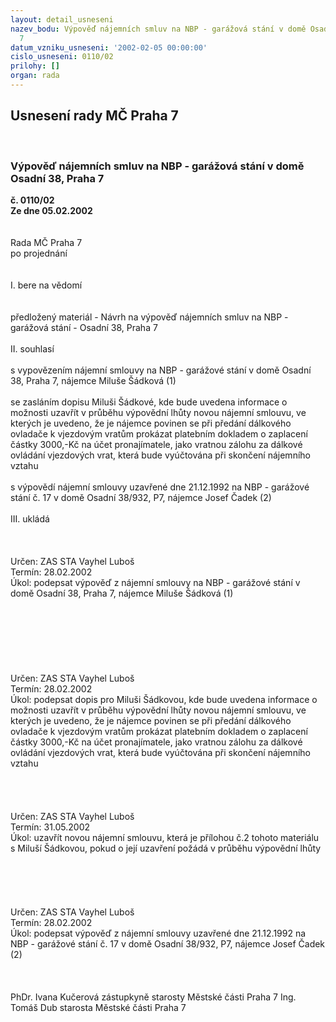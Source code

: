 ```yaml
---
layout: detail_usneseni
nazev_bodu: Výpověď nájemních smluv na NBP - garážová stání v domě Osadní 38, Praha
  7
datum_vzniku_usneseni: '2002-02-05 00:00:00'
cislo_usneseni: 0110/02
prilohy: []
organ: rada
---
```

<div id="ucUsn_pList" class="usn">
	<span><h2>Usnesení rady MČ Praha 7 </h2>
<br></span><div class="standBody">
<span><h3>Výpověď nájemních smluv na NBP - garážová stání v domě Osadní 38, Praha 7</h3></span><div class="center">
		<strong>č. 0110/02</strong><br>
	</div>
<div class="center">
		<strong>Ze dne 05.02.2002</strong><br><br>
	</div>
<br>Rada MČ Praha 7<br>po projednání<br><br><br>I.	bere na vědomí<br><br> <br>předložený materiál - Návrh na výpověď nájemních smluv na NBP - garážová stání - Osadní 38,   Praha 7<br><br>II.	souhlasí <br><br>s vypovězením nájemní smlouvy na NBP - garážové stání v domě Osadní 38, Praha 7, nájemce Miluše Šádková (1)<br><br>se zasláním dopisu Miluši Šádkové, kde bude uvedena informace o možnosti uzavřít v průběhu výpovědní lhůty novou nájemní smlouvu, ve kterých je uvedeno, že je nájemce povinen se  při předání dálkového ovladače k vjezdovým vratům prokázat platebním dokladem o zaplacení částky 3000,-Kč na účet pronajímatele, jako vratnou zálohu za dálkové ovládání vjezdových vrat, která bude vyúčtována při skončení nájemního vztahu<br><br>s výpovědí nájemní smlouvy uzavřené dne 21.12.1992 na NBP - garážové stání č. 17 v domě Osadní 38/932, P7, nájemce Josef Čadek (2)<br><br>III.	ukládá <br><br><br> <br>Určen:	ZAS STA Vayhel Luboš<br>Termín: 28.02.2002<br>Úkol:	podepsat výpověď z nájemní smlouvy na NBP - garážové stání v domě Osadní 38, Praha 7, nájemce Miluše Šádková (1)<br> <br><br><br><br><br><br> <br>Určen:	ZAS STA Vayhel Luboš<br>Termín: 28.02.2002<br>Úkol:	podepsat dopis pro Miluši Šádkovou, kde bude uvedena informace o možnosti uzavřít v průběhu výpovědní lhůty novou nájemní smlouvu, ve kterých je uvedeno, že je nájemce povinen se  při předání dálkového ovladače k vjezdovým vratům prokázat platebním dokladem o zaplacení částky 3000,-Kč na účet pronajímatele, jako vratnou zálohu za dálkové ovládání vjezdových vrat, která bude vyúčtována při skončení nájemního vztahu<br> <br><br><br> <br>Určen:	ZAS STA Vayhel Luboš<br>Termín: 31.05.2002<br>Úkol:	uzavřít novou nájemní smlouvu, která je přílohou č.2 tohoto materiálu s Miluší Šádkovou, pokud o její uzavření požádá v průběhu výpovědní lhůty<br> <br><br> <br><br> <br>Určen:	ZAS STA Vayhel Luboš<br>Termín: 28.02.2002<br>Úkol:	podepsat výpověď z nájemní smlouvy uzavřené dne 21.12.1992 na NBP - garážové stání č. 17 v domě Osadní 38/932, P7, nájemce Josef Čadek (2)<br> <br> <br>	<br>PhDr. Ivana Kučerová zástupkyně starosty Městské části Praha 7	Ing. Tomáš Dub starosta Městské části Praha 7<br>	<br><br>
</div>
</div>